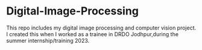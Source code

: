 # Digital-Image-Processing
This repo includes my digital image processing and computer vision project.
I created this when I worked as a trainee in DRDO Jodhpur,during the summer internship/training 2023.
